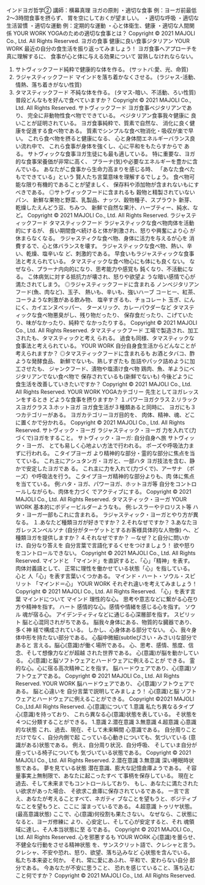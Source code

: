 インドヨガ哲学②
講師：横幕真理
ヨガの原則
・適切な食事
例：ヨーガ前最低2～3時間食事を摂らず、
胃を空にしておくが望ましい。
・適切な呼吸
・適切な生活習慣
・適切な運動
例：定期的な運動
・心と体衛生、健康
・適切な人間関係
YOUR WORK
YOGAのための適切な食事とは？
Copyright © 2021 MAJOLI Co., Ltd. All Rights Reserved.
ヨガの食事
健康に良い食事ジタリアン
YOUR WORK
最近の自分の食生活を振り返ってみましょう！
ヨガ食事へアプローチを真に理解するに、
食事が心と体に与える効果について
習熟しなけれならない。
1. サトヴィックフード純粋で健康的な体を作る。
   (サットバ:愛、光、命質)
2. ラジャスティックフード マインドを落ち着かなくさせる。
   (ラジャス-活動、情熱、落ち着きがない性質)
3. タマスティックフード 不純な体を作る。
   (タマス-暗い、不活動、ろい性質)
   普段どんなもを好んで食べていますか？
   Copyright © 2021 MAJOLI Co., Ltd. All Rights Reserved.
   サトヴィックフード
   ヨガ食事ベジタリアンであり、
   完全に非動物性食べ物でできている。
   ベジタリアン食事我々健康に
   良いことが証明されている。
   ヨガ食事純粋で、質素で自然な、
   消化に良く健康を促進する食べ物である。
   質素でシンプルな食べ物消化・吸収が楽で早い。
   これら食べ物を摂ると健康になる、
   心と身体間エネルギーバランス良い流れ中で、
   これら食事が身体を強くし、心に平和をもたらすからで
   ある。
   サトヴィックな食事ヨガ生徒にも最も適している。
   特に重要な、ヨガ的な食事栄養価が非常に高く、
   プラーナ(気)や必要なエネルギーを豊かに含んでいる。
   あなたがこ食事から生命力高まりを感じる時、
   「あなた食べたもでできている」という
   賢人たち言葉意味を理解するでしょう。
   食べ物可能な限り有機的であることが望ましく、
   保存料や添加物が含まれないもにすべきである。
   ◎サトヴィックフードに含まれるも
   穀物と精製されていないパン、
   新鮮な果物と野菜、乳製品、ナッツ、穀物種子、スプラウト
   新芽、乾燥したえんどう豆、ちみつ、
   新鮮で自然な果汁、ハーブティー、純水、など。
   Copyright © 2021 MAJOLI Co., Ltd. All Rights Reserved.
   ラジャスティックフード
   タマスティックフード
   ラジャスティックな食べ物肉体を活動的にするが、
   長い期間食べ続けると体が刺激され、怒りや興奮により心
   が休まらなくなる。
   ラジャスティクな食べ物、身体に活力を与えるが心を
   消費するで、心と体バランスを壊す。
   ラジャスティックな食べ物、熱い、辛い、乾燥、塩辛いな
   ど、刺激的である。
   早食いもラジャスティックな食事法と考えられている。
   タマスティックな食べ物心にも体にも良くない。
   なぜなら、プラーナ内向的になり、思考能力や感覚も
   鈍くなり、不活動になる。
   こ体病気に対する抵抗力が壊され、怒りや欲望よ
   うな暗い感情で心が満たされてしまう。
   ◎ラジャスティックフードに含まれる
   ノンベジタリアンフード(魚、肉など)、玉子、
   熱いも、辛いも、強いハーブ
   コーヒー、紅茶、コーラような刺激がある飲み物、
   塩辛すぎるも、チョコレート
   玉ぎ、にんにく、カイエンヌペッパー、
   ターメリック、カレーパウダーなど
   タマスティックな食べ物悪臭がし、残り物だったり、
   保存食だったり、こげていたり、味がなかったり、純粋で
   なかったりする。
   Copyright © 2021 MAJOLI Co., Ltd. All Rights Reserved.
   タマスティックフード
   工場で製造され、加工されたも、タマスティックと考え
   られる。
   過食も同様、タマスティックな食事法と考えられている。
   YOUR WORK
   自分自身食生活からどんなことが考えられますか？
   ◎タマスティックフードに含まれるも
   お酒とタバコ、酢ような発酵食品、
   新鮮でないも、熟しすぎたも
   缶詰やパック詰めように加工させたも、
   ジャンクフード、漬物や塩漬け食べ物
   鶏肉、魚、羊ようにベジタリアンでない食べ物で
   保存されているも(新鮮でないも)
   今後どように
   食生活を改善していきたいですか？
   Copyright © 2021 MAJOLI Co., Ltd. All Rights Reserved.
   YOUR WORK
   YOGAカテゴリー
   先生としてヨガレッスンをするとき
   どような食事を摂りますか？
   １.パワーヨガクラス
   2.リラックスヨガクラス
   3.ホットヨガ
   ヨガ食生活が３種類あると同時に、
   ヨガにも３つカテゴリーがある。
   ヨガカテゴリーヨガ目的を、
   肉体、精神、魂、どこに置くかで分かれる。
   Copyright © 2021 MAJOLI Co., Ltd. All Rights Reserved.
   サトヴィック・ヨーガ
   ラジャスティック・ヨーガ
   力を入れて(力づくで)ヨガをすること。
   サトヴィック・ヨーガ: 自分自身へ旅
   サトヴィック・ヨーガ、
   とても易しく心地よい方法で行われる。
   ポーズや呼吸法力まずに行われる。
   こタイプヨーガ
   より精神的な部分・霊的な部分に焦点を当
   てている。
   これ主にアシュタンガ・ヨガと、一部ハタ
   ヨガ技法を含む、静かで安定したヨガであ
   る。
   これ主に力を入れて(力づくで)、アーサナ
   （ポーズ）や呼吸法を行う。
   こタイプヨーガ精神的な部分よりも、肉
   体に焦点を当てている。
   例:ハタ・ヨガ、パワーヨガ、ホットヨガ等
   自分をコントロールしながらも、肉体を力づく
   でアクティブにする。
   Copyright © 2021 MAJOLI Co., Ltd. All Rights Reserved.
   タマスティック・ヨーガ
   YOUR WORK
   基本的にボディービルダーようなも。
   例:レスラーやテロリスト等
   ハタ・ヨーガ一部もこれに含まれる。
   ラジャスティック・ヨーガとやり方が異なる。
   １.あなたど種類ヨガが好きですか？
   2.それなぜですか？
   3.あなたヨガレッスンペルソナ
   (自分がターゲットとするお客様具体的な人物像)
   へ、ど種類ヨガを提供しますか？
   4.それなぜですか？
   －なぜ？と自分に問いかけ、自分なり答えを
   自分言葉で言語化するくせをつけましょう！
   欲や怒りをコントロールできない。
   Copyright © 2021 MAJOLI Co., Ltd. All Rights Reserved.
   マインドと
   「マインド」を直訳すると、「心」「精神」を表す。
   肉体対義語として、
   正常に理性を働かせている状態「心」を指している。
   心と
   人「心」を表す言葉いくつかある。
   マインド・ハート・ソウル・スピリット
   「マインド＝心」
   YOUR WORK
   それぞれ違いを考えてみましょう！
   Copyright © 2021 MAJOLI Co., Ltd. All Rights Reserved.
   「心」を表す言葉
   マインドについて
   マインド
   理性的な心。
   思考や意志などに繋がる心在り方や精神を指す。
   ハート
   感情的な心。感情や情緒を感じる心を指す。
   ソウル
   魂が宿る心。
   アイデンティティなどに通じる心深層部を指す。
   スピリット
   脳と心混同されがちである。
   脳我々身体にある、物質的な臓器であり、多く神
   経で構成されている。
   しかし、心身体ある部分でない。
   心、我々身体中形を持たない部分である。
   心脳中微細(subtleびさい・みさい)な部分であると
   言える。脳心(意識)が働く場所である。
   心、思考、感情、態度、信念、そして想像力などが超越
   された世界である。
   心(意識)が脳を動かしている。
   心(意識)と脳ソフトウェアとハードウェアに例えることが
   できる。
   霊的な心。心に宿る高次精神ことを指す。
   脳ハードウェアであり、心(意識)ソフトウェアである。
   Copyright © 2021 MAJOLI Co., Ltd. All Rights Reserved.
   YOUR WORK
   脳ハードウェアであり、
   心(意識)ソフトウェアである。
   脳と心違いを
   自分言葉で説明してみましょう！
   心(意識)と脳
   ソフトウェアとハードウェアに例えることができる。
   Copyright ©2021 MAJOLI Co.,Ltd.All Rights Reserved.
   心(意識)について
   1.意識
   私たち異なるタイプ心(意識)を持っており、
   これら異なる心(意識)状態を表している。
   そ状態を４つに分類することができる。
   1.意識
   2.潜在意識
   3.無意識
   4.超意識
   心意識的な状態
   これ、過去、現在、そして未来瞬間
   心意識である。
   自分周りことだけでなく、自分内側で起
   こっている心動きについても、気づいている
   (意識がある)状態である。
   例え、自分周り状況、自分呼吸、
   そしていま自分が座っている椅子についても
   気づいている状態である。
   Copyright © 2021 MAJOLI Co., Ltd. All Rights Reserved.
   2.潜在意識
   3.無意識
   深い睡眠時状態である。
   夢を見ている状態
   潜在意識、膨大な記憶倉庫ようである。
   そ容量事実上無制限で、あなたに起こったすべ
   て事柄を保存している。
   現在と過去、そして未来までもコントロールしており、
   もし、あなたに満たされたい欲求があった場合、
   そ欲求こ倉庫に保存されているである。
   一言で言え、あなたが考えることすべて、ネガティ
   ブなことを望もうと、ポジティブなことを望もうと、ここに
   溜まっているである。
   4.超意識
   トゥリヤ状態。(最高意識状態)
   ここで、心(意識)何役割も果たさない。
   なぜなら、こ状態になると、ヨーガ修練に
   より、心安定し、そして心が安定すると、それ
   魂領域に達し、そ人本当状態に至
   るである。
   Copyright © 2021 MAJOLI Co., Ltd. All Rights Reserved.
   心を邪悪するも
   YOUR WORK
   心(意識)を曇らせ、不健全な行動をさせる精神状態
   を、サンスクリット語で、クレシャと言う。
   クレシャ、不安や恐れ、怒り、欲望、落ち込みなど
   心状態を含んでいる。
   私たち本来姿と何か。
   それ、常に愛にあふれ、平和で、変わらない自分
   部分である。
   今あなたが不安に思うこと、
   恐れを感じていること、落ち込むこと何ですか？
   Copyright © 2021 MAJOLI Co., Ltd. All Rights Reserved.